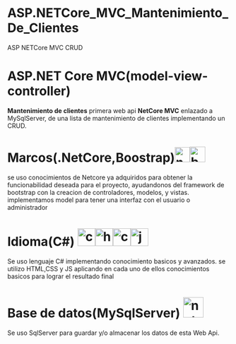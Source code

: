 # ASP.NETCore_MVC_Mantenimiento_De_Clientes
ASP NETCore MVC CRUD


 # ASP.NET Core MVC(model-view-controller)
 **Mantenimiento de clientes** primera web api **NetCore MVC** enlazado a MySqlServer, de una lista de mantenimiento de clientes implementando un CRUD.
 
  # Marcos(.NetCore,Boostrap)<img src="https://img.stackshare.io/service/11331/asp.net-core.png" alt="netcore logo" width="34"><img src="https://upload.wikimedia.org/wikipedia/commons/thumb/b/b2/Bootstrap_logo.svg/512px-Bootstrap_logo.svg.png" alt="bootstrap logo" width="35">
 
 se uso conocimientos de Netcore ya adquiridos para obtener la funcionabilidad deseada para el proyecto, ayudandonos del framework de bootstrap con la creacion de controladores, modelos, y vistas.
 implementamos model para tener una interfaz con el usuario o administrador
 
 # Idioma(C#) <img src="https://user-images.githubusercontent.com/109057897/180828183-a0f1cd76-a690-4f14-9247-bd78df1b73e0.png" alt="c# logo" width="40"><img src="https://upload.wikimedia.org/wikipedia/commons/thumb/6/61/HTML5_logo_and_wordmark.svg/2048px-HTML5_logo_and_wordmark.svg.png" alt="html logo" width="40"><img src="https://cdn-icons-png.flaticon.com/512/919/919826.png" alt="css logo" width="40"><img src="https://upload.wikimedia.org/wikipedia/commons/thumb/9/99/Unofficial_JavaScript_logo_2.svg/2048px-Unofficial_JavaScript_logo_2.svg.png" alt="js logo" width="40">
 Se uso lenguaje C# implementando conocimiento basicos y avanzados.
 se utilizo HTML,CSS y JS aplicando en cada uno de ellos conocimientos basicos para lograr el resultado final
 

 # Base de datos(MySqlServer) <img src="https://blog.artegrafico.net/wp-content/uploads/2019/10/mysql-logo.png" alt="netcore logo" width="46">
 Se uso SqlServer para guardar y/o almacenar los datos de esta Web Api.

